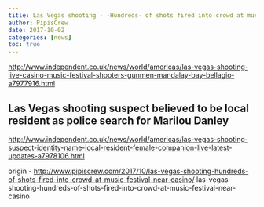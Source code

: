 ```yaml
---
title: Las Vegas shooting - -Hundreds- of shots fired into crowd at music festival near casino
author: PipisCrew
date: 2017-10-02
categories: [news]
toc: true
---
```


http://www.independent.co.uk/news/world/americas/las-vegas-shooting-live-casino-music-festival-shooters-gunmen-mandalay-bay-bellagio-a7977916.html

## Las Vegas shooting suspect believed to be local resident as police search for Marilou Danley

http://www.independent.co.uk/news/world/americas/las-vegas-shooting-suspect-identity-name-local-resident-female-companion-live-latest-updates-a7978106.html

origin - http://www.pipiscrew.com/2017/10/las-vegas-shooting-hundreds-of-shots-fired-into-crowd-at-music-festival-near-casino/ las-vegas-shooting-hundreds-of-shots-fired-into-crowd-at-music-festival-near-casino